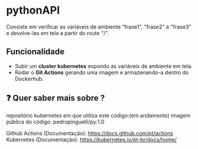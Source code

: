 ## <h1>pythonAPI</h1>

Consiste em verificar as variáveis de ambiente "frase1", "frase2" e "frase3" e devolve-las em tela a partir do route "/".

## Funcionalidade
- Subir um **cluster kubernetes** expondo as variáveis de ambiente em tela.
- Rodar o **Git Actions** gerando uma imagem e armazenando-a dentro do Dockerhub.


## ❓ Quer saber mais sobre ?
repositório kubernetes em que utiliza este código:(em andamento)
imagem pública do código: pedropinguelli/py:1.0


Github Actions (Documentação): https://docs.github.com/pt/actions
Kubernetes (Documentação): https://kubernetes.io/pt-br/docs/home/


